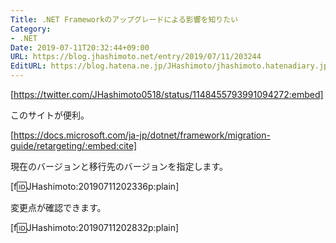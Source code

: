 ```yaml
---
Title: .NET Frameworkのアップグレードによる影響を知りたい
Category:
- .NET
Date: 2019-07-11T20:32:44+09:00
URL: https://blog.jhashimoto.net/entry/2019/07/11/203244
EditURL: https://blog.hatena.ne.jp/JHashimoto/jhashimoto.hatenadiary.jp/atom/entry/17680117127216809085
---
```


[https://twitter.com/JHashimoto0518/status/1148455793991094272:embed]

<!-- more -->

このサイトが便利。 

[https://docs.microsoft.com/ja-jp/dotnet/framework/migration-guide/retargeting/:embed:cite]

現在のバージョンと移行先のバージョンを指定します。

[f:id:JHashimoto:20190711202336p:plain]


変更点が確認できます。

[f:id:JHashimoto:20190711202832p:plain]
